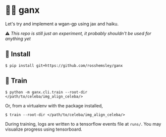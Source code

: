 # 🕵️‍♀️ ganx

Let's try and implement a wgan-gp using jax and haiku.

⚠️ _This repo is still just an experiment, it probably shouldn't be used for anything yet_ 

## 💾  Install
```
$ pip install git+https://github.com/rosshemsley/ganx
```


## 🚅  Train
```
$ python -m ganx.cli.train --root-dir </path/to/celeba/img_align_celeba/>
```

Or, from a virtualenv with the package installed,
```
$ train --root-dir </path/to/celeba/img_align_celeba/>
```

During training, logs are written to a tensorflow events file at `runs/`. You may visualize progress using tensorboard.
